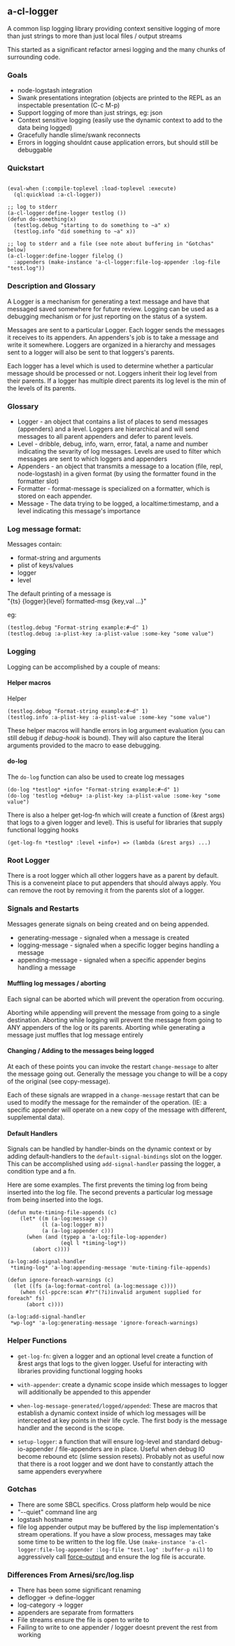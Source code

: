 ## a-cl-logger

A common lisp logging library providing context sensitive logging of
more than just strings to more than just local files / output streams

This started as a significant refactor arnesi logging and the many
chunks of surrounding code.

### Goals

 * node-logstash integration
 * Swank presentations integration (objects are printed to the REPL as
   an inspectable presentation (C-c M-p)
 * Support logging of more than just strings, eg: json
 * Context sensitive logging (easily use the dynamic context to add to 
   the data being logged)
 * Gracefully handle slime/swank reconnects
 * Errors in logging shouldnt cause application errors, but should
   still be debuggable

### Quickstart

```

(eval-when (:compile-toplevel :load-toplevel :execute)
  (ql:quickload :a-cl-logger))

;; log to stderr
(a-cl-logger:define-logger testlog ())
(defun do-something(x)
  (testlog.debug "starting to do something to ~a" x)
  (testlog.info "did something to ~a" x))

;; log to stderr and a file (see note about buffering in "Gotchas" below)
(a-cl-logger:define-logger filelog ()
  :appenders (make-instance 'a-cl-logger:file-log-appender :log-file "test.log"))

```

### Description and Glossary 

A Logger is a mechanism for generating a text message and have that
messaged saved somewhere for future review. Logging can be used as a
debugging mechanism or for just reporting on the status of a system.

Messages are sent to a particular Logger. Each logger sends the messages
it receives to its appenders. An appenders's job is to take a message and
write it somewhere. Loggers are organized in a hierarchy and messages
sent to a logger will also be sent to that loggers's parents.

Each logger has a level which is used to determine whether a particular
message should be processed or not. Loggers inherit their log level from
their parents. If a logger has multiple direct parents its log level is
the min of the levels of its parents.

### Glossary

 * Logger - an object that contains a list of places to send messages
   (appenders) and a level.  Loggers are hierarchical and will send 
   messages to all parent appenders and defer to parent levels.
 * Level - dribble, debug, info, warn, error, fatal, a name and number
   indicating the sevarity of log messages.  Levels are used to filter
   which messages are sent to which loggers and appenders
 * Appenders - an object that transmits a message to a location (file,
   repl, node-logstash) in a given format (by using the formatter
   found in the formatter slot)
 * Formatter - format-message is specialized on a formatter, which is
   stored on each appender.
 * Message - The data trying to be logged, a localtime:timestamp, and
   a level indicating this message's importance

### Log message format:

Messages contain:
 * format-string and arguments
 * plist of keys/values
 * logger
 * level

The default printing of a message is  
"{ts} {logger}{level} formatted-msg {key,val ...}" 

eg:

```
(testlog.debug "Format-string example:#~d" 1)
(testlog.debug :a-plist-key :a-plist-value :some-key "some value")
```

### Logging

Logging can be accomplished by a couple of means:

#### Helper macros ####

Helper 

```
(testlog.debug "Format-string example:#~d" 1)
(testlog.info :a-plist-key :a-plist-value :some-key "some value")
```

These helper macros will handle errors in log argument evaluation (you
can still debug if *debug-hook* is bound). They will also capture the
literal arguments provided to the macro to ease debugging.

#### do-log ####
The `do-log` function can also be used to create log messages

```
(do-log *testlog* +info+ "Format-string example:#~d" 1)
(do-log 'testlog +debug+ :a-plist-key :a-plist-value :some-key "some value")
```

There is also a helper get-log-fn which will create a function of
(&rest args) that logs to a given logger and level).  This is useful
for libraries that supply functional logging hooks

```
(get-log-fn *testlog* :level +info+) => (lambda (&rest args) ...)
```

### Root Logger

There is a root logger which all other loggers have as a parent by
default.  This is a conveneint place to put appenders that should
always apply.  You can remove the root by removing it from the parents
slot of a logger.

### Signals and Restarts

Messages generate signals on being created and on being appended.

 * generating-message - signaled when a message is created
 * logging-message - signaled when a specific logger begins handling a
   message
 * appending-message - signaled when a specific appender begins
   handling a message


#### Muffling log messages / aborting

Each signal can be aborted which will prevent the operation from
occuring.

Aborting while appending will prevent the message from going to a
single destination.  Aborting while logging will prevent the message
from going to ANY appenders of the log or its parents.  Aborting while
generating a message just muffles that log message entirely

#### Changing / Adding to the messages being logged

At each of these points you can invoke the restart `change-message` to
alter the message going out.  Generally the message you change to will
be a copy of the original (see copy-message).

Each of these signals are wrapped in a `change-message` restart that
can be used to modify the message for the remainder of the operation.
(IE: a specific appender will operate on a new copy of the message
with different, supplemental data).

#### Default Handlers

Signals can be handled by handler-binds on the dynamic context or by
adding default-handlers to the `default-signal-bindings` slot on the
logger.  This can be accomplished using `add-signal-handler` passing 
the logger, a condition type and a fn.

Here are some examples. The first prevents the timing log from being inserted
into the log file.  The second prevents a particular log message from 
being inserted into the logs.

```
(defun mute-timing-file-appends (c)
    (let* ((m (a-log:message c))
           (l (a-log:logger m))
           (a (a-log:appender c)))
      (when (and (typep a 'a-log:file-log-appender)
                 (eql l *timing-log*))
        (abort c))))

(a-log:add-signal-handler
 *timing-log* 'a-log:appending-message 'mute-timing-file-appends)

(defun ignore-foreach-warnings (c)
  (let ((fs (a-log:format-control (a-log:message c))))
    (when (cl-ppcre:scan #?r"(?i)invalid argument supplied for foreach" fs)
      (abort c))))

(a-log:add-signal-handler
 *wp-log* 'a-log:generating-message 'ignore-foreach-warnings)

```

### Helper Functions

 * `get-log-fn`: given a logger and an optional level create a function
   of &rest args that logs to the given logger. Useful for interacting
   with libraries providing functional logging hooks
 
 * `with-appender`: create a dynamic scope inside which messages to
   logger will additionally be appended to this appender

 * `when-log-message-generated/logged/appended`: These are macros that
   establish a dynamic context inside of which log messages will be
   intercepted at key points in their life cycle.  The first body is 
   the message handler and the second is the scope.
 
 * `setup-logger`: a function that will ensure log-level and standard
   debug-io-appender / file-appenders are in place.  Useful when debug
   IO become rebound etc (slime session resets).  Probably not as
   useful now that there is a root logger and we dont have to constantly 
   attach the same appenders everywhere

### Gotchas

 * There are some SBCL specifics.  Cross platform help would be nice
  * "--quiet" command line arg
  * logstash hostname 
 * file log appender output may be buffered by the lisp
   implementation's stream operations. If you have a slow process,
   messages may take some time to be written to the log file. Use
   `(make-instance 'a-cl-logger:file-log-appender :log-file "test.log"
   :buffer-p nil)` to aggressively call
   [force-output](http://l1sp.org/cl/force-output) and ensure the log
   file is accurate.

### Differences From Arnesi/src/log.lisp

 * There has been some significant renaming
  * deflogger -> define-logger
  * log-category -> logger
  * appenders are separate from formatters
 * File streams ensure the file is open to write to
 * Failing to write to one appender / logger doesnt prevent the rest
   from working

